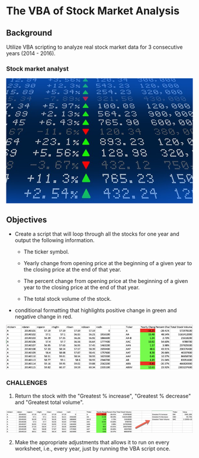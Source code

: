 # The VBA of Stock Market Analysis

## Background

Utilize VBA scripting to analyze real stock market data for 3 consecutive years (2014 - 2016).

### Stock market analyst

![stock Market](Images/stockmarket.jpg)

## Objectives

* Create a script that will loop through all the stocks for one year and output the following information.

  * The ticker symbol.

  * Yearly change from opening price at the beginning of a given year to the closing price at the end of that year.

  * The percent change from opening price at the beginning of a given year to the closing price at the end of that year.

  * The total stock volume of the stock.

* conditional formatting that highlights positive change in green and negative change in red.


![moderate_solution](Images/moderate_solution.png)

### CHALLENGES

1. Return the stock with the "Greatest % increase", "Greatest % decrease" and "Greatest total volume".

![hard_solution](Images/hard_solution.png)

2. Make the appropriate adjustments that allows it to run on every worksheet, i.e., every year, just by running the VBA script once.

